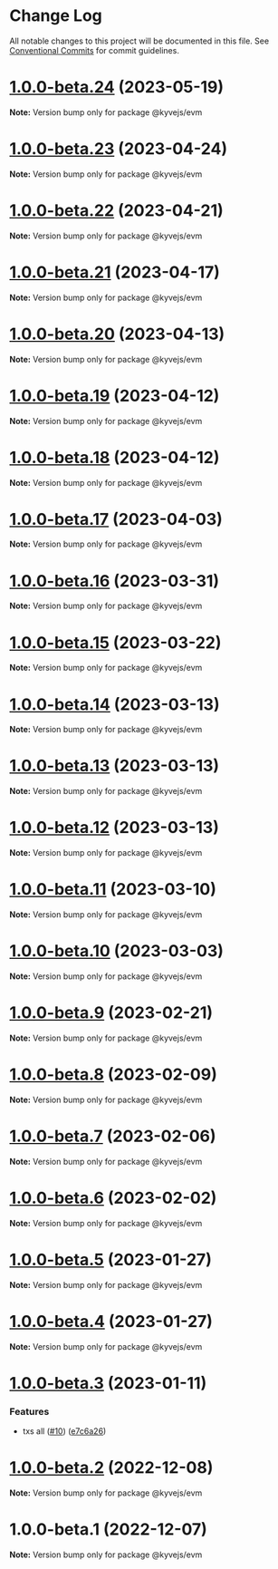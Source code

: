 # Change Log

All notable changes to this project will be documented in this file.
See [Conventional Commits](https://conventionalcommits.org) for commit guidelines.

# [1.0.0-beta.24](https://github.com/KYVENetwork/kyvejs/compare/@kyvejs/evm@1.0.0-beta.23...@kyvejs/evm@1.0.0-beta.24) (2023-05-19)

**Note:** Version bump only for package @kyvejs/evm





# [1.0.0-beta.23](https://github.com/KYVENetwork/kyvejs/compare/@kyvejs/evm@1.0.0-beta.22...@kyvejs/evm@1.0.0-beta.23) (2023-04-24)

**Note:** Version bump only for package @kyvejs/evm

# [1.0.0-beta.22](https://github.com/KYVENetwork/kyvejs/compare/@kyvejs/evm@1.0.0-beta.21...@kyvejs/evm@1.0.0-beta.22) (2023-04-21)

**Note:** Version bump only for package @kyvejs/evm

# [1.0.0-beta.21](https://github.com/KYVENetwork/kyvejs/compare/@kyvejs/evm@1.0.0-beta.20...@kyvejs/evm@1.0.0-beta.21) (2023-04-17)

**Note:** Version bump only for package @kyvejs/evm

# [1.0.0-beta.20](https://github.com/KYVENetwork/kyvejs/compare/@kyvejs/evm@1.0.0-beta.19...@kyvejs/evm@1.0.0-beta.20) (2023-04-13)

**Note:** Version bump only for package @kyvejs/evm

# [1.0.0-beta.19](https://github.com/KYVENetwork/kyvejs/compare/@kyvejs/evm@1.0.0-beta.18...@kyvejs/evm@1.0.0-beta.19) (2023-04-12)

**Note:** Version bump only for package @kyvejs/evm

# [1.0.0-beta.18](https://github.com/KYVENetwork/kyvejs/compare/@kyvejs/evm@1.0.0-beta.17...@kyvejs/evm@1.0.0-beta.18) (2023-04-12)

**Note:** Version bump only for package @kyvejs/evm

# [1.0.0-beta.17](https://github.com/KYVENetwork/kyvejs/compare/@kyvejs/evm@1.0.0-beta.16...@kyvejs/evm@1.0.0-beta.17) (2023-04-03)

**Note:** Version bump only for package @kyvejs/evm

# [1.0.0-beta.16](https://github.com/KYVENetwork/kyvejs/compare/@kyvejs/evm@1.0.0-beta.15...@kyvejs/evm@1.0.0-beta.16) (2023-03-31)

**Note:** Version bump only for package @kyvejs/evm

# [1.0.0-beta.15](https://github.com/KYVENetwork/kyvejs/compare/@kyvejs/evm@1.0.0-beta.14...@kyvejs/evm@1.0.0-beta.15) (2023-03-22)

**Note:** Version bump only for package @kyvejs/evm

# [1.0.0-beta.14](https://github.com/KYVENetwork/kyvejs/compare/@kyvejs/evm@1.0.0-beta.13...@kyvejs/evm@1.0.0-beta.14) (2023-03-13)

**Note:** Version bump only for package @kyvejs/evm

# [1.0.0-beta.13](https://github.com/KYVENetwork/kyvejs/compare/@kyvejs/evm@1.0.0-beta.12...@kyvejs/evm@1.0.0-beta.13) (2023-03-13)

**Note:** Version bump only for package @kyvejs/evm

# [1.0.0-beta.12](https://github.com/KYVENetwork/kyvejs/compare/@kyvejs/evm@1.0.0-beta.11...@kyvejs/evm@1.0.0-beta.12) (2023-03-13)

**Note:** Version bump only for package @kyvejs/evm

# [1.0.0-beta.11](https://github.com/KYVENetwork/kyvejs/compare/@kyvejs/evm@1.0.0-beta.10...@kyvejs/evm@1.0.0-beta.11) (2023-03-10)

**Note:** Version bump only for package @kyvejs/evm

# [1.0.0-beta.10](https://github.com/KYVENetwork/kyvejs/compare/@kyvejs/evm@1.0.0-beta.9...@kyvejs/evm@1.0.0-beta.10) (2023-03-03)

**Note:** Version bump only for package @kyvejs/evm

# [1.0.0-beta.9](https://github.com/KYVENetwork/kyvejs/compare/@kyvejs/evm@1.0.0-beta.8...@kyvejs/evm@1.0.0-beta.9) (2023-02-21)

**Note:** Version bump only for package @kyvejs/evm

# [1.0.0-beta.8](https://github.com/KYVENetwork/kyvejs/compare/@kyvejs/evm@1.0.0-beta.7...@kyvejs/evm@1.0.0-beta.8) (2023-02-09)

**Note:** Version bump only for package @kyvejs/evm

# [1.0.0-beta.7](https://github.com/KYVENetwork/kyvejs/compare/@kyvejs/evm@1.0.0-beta.6...@kyvejs/evm@1.0.0-beta.7) (2023-02-06)

**Note:** Version bump only for package @kyvejs/evm

# [1.0.0-beta.6](https://github.com/KYVENetwork/kyvejs/compare/@kyvejs/evm@1.0.0-beta.5...@kyvejs/evm@1.0.0-beta.6) (2023-02-02)

**Note:** Version bump only for package @kyvejs/evm

# [1.0.0-beta.5](https://github.com/KYVENetwork/kyvejs/compare/@kyvejs/evm@1.0.0-beta.4...@kyvejs/evm@1.0.0-beta.5) (2023-01-27)

**Note:** Version bump only for package @kyvejs/evm

# [1.0.0-beta.4](https://github.com/KYVENetwork/kyvejs/compare/@kyvejs/evm@1.0.0-beta.3...@kyvejs/evm@1.0.0-beta.4) (2023-01-27)

**Note:** Version bump only for package @kyvejs/evm

# [1.0.0-beta.3](https://github.com/KYVENetwork/kyvejs/compare/@kyvejs/evm@1.0.0-beta.2...@kyvejs/evm@1.0.0-beta.3) (2023-01-11)

### Features

- txs all ([#10](https://github.com/KYVENetwork/kyvejs/issues/10)) ([e7c6a26](https://github.com/KYVENetwork/kyvejs/commit/e7c6a26bfd21a9193fee46b4e137f7998d46fcfd))

# [1.0.0-beta.2](https://github.com/KYVENetwork/kyvejs/compare/@kyvejs/evm@1.0.0-beta.1...@kyvejs/evm@1.0.0-beta.2) (2022-12-08)

**Note:** Version bump only for package @kyvejs/evm

# 1.0.0-beta.1 (2022-12-07)

**Note:** Version bump only for package @kyvejs/evm

